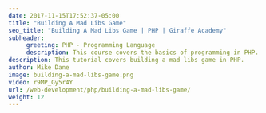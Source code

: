 ```yaml
---
date: 2017-11-15T17:52:37-05:00
title: "Building A Mad Libs Game"
seo_title: "Building A Mad Libs Game | PHP | Giraffe Academy"
subheader:
     greeting: PHP - Programming Language
     description: This course covers the basics of programming in PHP. Work your way through the videos and we'll teach you everything you need to know to start your programming journey!
description: This tutorial covers building a mad libs game in PHP.
author: Mike Dane
image: building-a-mad-libs-game.png
video: r9MP_Gy5r4Y
url: /web-development/php/building-a-mad-libs-game/
weight: 12
---
```

